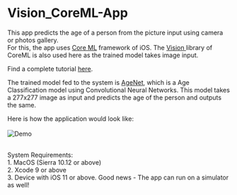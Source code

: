 # Vision_CoreML-App
This app predicts the age of a person from the picture input using camera or photos gallery. <br>
For this, the app uses <a href="https://developer.apple.com/documentation/coreml">Core ML</a> framework of iOS. The <a href="https://developer.apple.com/documentation/vision">Vision </a> library of CoreML is also used here as the trained model takes image input.<br>

Find a complete tutorial <a href="https://saytech48.wordpress.com/2018/07/04/core-ml-with-vision-tutorial/">here</a>.<br>

The trained model fed to the system is <a href="https://coreml.store/agenet">AgeNet</a>, which is a Age Classification model using Convolutional Neural Networks. This model takes a 277x277 image as input and predicts the age of the person and outputs the same. <br>

Here is how the application would look like: <br> <br>
![Demo](https://user-images.githubusercontent.com/14230368/41271531-cc1c3510-6e2e-11e8-87ce-56d3ed322b67.gif)

<br>
System Requirements: <br>
1. MacOS (Sierra 10.12 or above) <br>
2. Xcode 9 or above <br>
3. Device with iOS 11 or above. Good news - The app can run on a simulator as well! <br>
